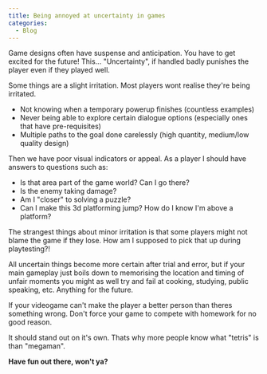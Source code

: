 ```yaml
--- 
title: Being annoyed at uncertainty in games
categories:
  - Blog
---
```


Game designs often have suspense and anticipation. You have to get excited for the future!
This... "Uncertainty", if handled badly punishes the player even if they played well.

Some things are a slight irritation. Most players wont realise they're being irritated.
 - Not knowing when a temporary powerup finishes (countless examples)
 - Never being able to explore certain dialogue options (especially ones that have pre-requisites)
 - Multiple paths to the goal done carelessly (high quantity, medium/low quality design)

Then we have poor visual indicators or appeal. As a player I should have answers to questions such as:
 - Is that area part of the game world? Can I go there? 
 - Is the enemy taking damage?
 - Am I "closer" to solving a puzzle?
 - Can I make this 3d platforming jump? How do I know I'm above a platform?

The strangest things about minor irritation is that some players might not blame the game if they lose.
How am I supposed to pick that up during playtesting?!

All uncertain things become more certain after trial and error, but if your main gameplay just boils down to memorising the location and timing of unfair moments you might as well try and fail at cooking, studying, public speaking, etc. Anything for the future.

If your videogame can't make the player a better person than theres something wrong.
Don't force your game to compete with homework for no good reason. 

It should stand out on it's own. Thats why more people know what "tetris" is than "megaman".


<b>Have fun out there, won't ya?</b>